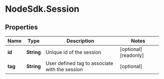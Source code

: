 # NodeSdk.Session

## Properties

Name | Type | Description | Notes
------------ | ------------- | ------------- | -------------
**id** | **String** | Unique id of the session | [optional] [readonly] 
**tag** | **String** | User defined tag to associate with the session | [optional] 


